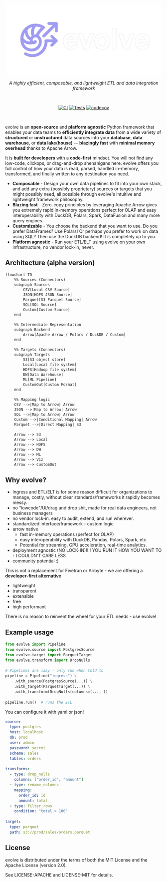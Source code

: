 <div align="center">

<img src="https://github.com/firelink-sh/evolve-py/blob/368bd3c6d1f520515a63b2f7b1340976a5c58b94/docs/assets/evolve-banner.png" alt="evolve logo" style="width:500px; height:auto">
<p>
    <em>A highly efficient, composable, and lightweight ETL and data integration framework</em>
</p>

<br>

[![CI](https://github.com/firelink-sh/evolve-py/actions/workflows/ci.yml/badge.svg)](https://github.com/firelink-sh/evolve-py/actions/workflows/ci.yml)
[![Tests](https://github.com/firelink-sh/evolve-py/actions/workflows/tests.yml/badge.svg)](https://github.com/firelink-sh/evolve-py/actions/workflows/tests.yml)
[![codecov](https://codecov.io/gh/firelink-sh/evolve-py/graph/badge.svg?token=OTFIM6UICZ)](https://codecov.io/gh/firelink-sh/evolve-py)

<br>

</div>

evolve is an **open-source** and **platform agnostic** Python framework that enables your data teams to **efficiently integrate data** from a wide variety of **structured** or **unstructured** data sources into your **database**, **data warehouse**, or **data lake(house)** — **blazingly fast** with **minimal memory overhead** thanks to Apache Arrow. 

It is **built for developers** with a **code-first** mindset. You will not find any low-code, clickops, or drag-and-drop shenanigans here.
evolve offers you full control of how your data is read, parsed, handled in-memory, transformed, and finally written to any destination you need.

- **Composable** - Design your own data pipelines to fit into your own stack, and add any extra (possibly proprietary) sources or targets that you might possibly need, all possible through evolve's intuitive and lightweight framework philosophy.
- **Blazing fast** - Zero-copy principles by leveraging Apache Arrow gives you extremely rapid in-memory operations perfect for OLAP and easy interoperability with DuckDB, Polars, Spark, DataFusion and many more query engines.
- **Customizable** - You choose the backend that you want to use. Do you prefer DataFrames? Use Polars! Or perhaps you prefer to work on data using SQL? Then use the DuckDB backend! It is completely up to you.
- **Platform agnostic** - Run your ETL/ELT using evolve on your own infrastructure, no vendor lock-in, never.


## Architecture (alpha version)

```mermaid
flowchart TD
    %% Sources (Connectors)
    subgraph Sources
        CSV[Local CSV Source]
        JSON[HDFS JSON Source]
        Parquet[S3 Parquet Source]
        SQL[SQL Source]
        Custom[Custom Source]
    end

    %% Intermediate Representation
    subgraph Backend
        Arrow[Apache Arrow / Polars / DuckDB / Custom]
    end

    %% Targets (Connectors)
    subgraph Targets
        S3[S3 object store]
        Local[Local file system]
        HDFS[Hadoop file system]
        DW[Data Warehouse]
        ML[ML Pipeline]
        CustomOut[Custom Format]
    end

    %% Mapping logic
    CSV -->|Map to Arrow| Arrow
    JSON -->|Map to Arrow| Arrow
    SQL -->|Map to Arrow| Arrow
    Custom -->|Conditional Mapping| Arrow
    Parquet -->|Direct Mapping| S3

    Arrow --> S3
    Arrow --> Local
    Arrow --> HDFS
    Arrow --> DW
    Arrow --> ML
    Arrow --> Viz
    Arrow --> CustomOut
```


## Why evolve?

- Ingress and ETL/ELT is for some reason difficult for organizations to manage,
    costly, without clear standards/frameworks it rapidly becomes messy.
- no "lowcode"/UI/drag and drop shit, made for real data engineers, not business managers
- no vendor lock-in. easy to audit, extend, and run wherever.
- standardized interface/framework - custom logic
- arrow native
  - fast in-memory operations (perfect for OLAP)
  - easy interoperability with DuckDB, Pandas, Polars, Spark, etc.
  - Potential for streaming, GPU acceleration, real-time analytics.
- deployment agnostic (NO LOCK-IN)!!!! YOU RUN IT HOW YOU WANT TO - I COULDN'T CARE LESS
- community potential :)

This is not a replacement for Fivetran or Airbyte - we are offering a **developer-first alternative**
- lightweight
- transparent
- extensible
- free
- high performant

There is no reason to reinvent the wheel for your ETL needs - use evolve!


## Example usage

```python
from evolve import Pipeline
from evolve.source import PostgresSource
from evolve.target import ParquetTarget
from evolve.transform import DropNulls

# Pipelines are lazy - only run when told to
pipeline = Pipeline("ingress") \
    .with_source(PostgresSource(...)) \
    .with_target(ParquetTarget(...)) \
    .with_transform(DropNulls(columns=(..., ))

pipeline.run()  # runs the ETL
```

You can configure it with yaml or json!

```yml
source:
  type: postgres
  host: localhost
  db: prod
  user: admin
  password: secret
  schema: sales
  tables: orders

transforms:
  - type: drop_nulls
    columns: ["order_id", "amount"]
  - type: rename_columns
    mapping:
      order_id: id
      amount: total
  - type: filter_rows
    condition: "total > 100"

target:
  type: parquet
  path: s3://prod/sales/orders.parquet
```


## License

evolve is distributed under the terms of both the MIT License and the Apache License (version 2.0).

See LICENSE-APACHE and LICENSE-MIT for details.
